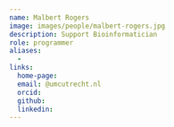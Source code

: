 ```yaml
---
name: Malbert Rogers
image: images/people/malbert-rogers.jpg
description: Support Bioinformatician
role: programmer
aliases:
  - 
links:
  home-page: 
  email: @umcutrecht.nl
  orcid: 
  github: 
  linkedin: 
---
```

